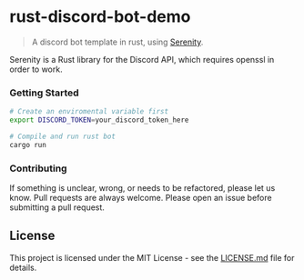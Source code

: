 # rust-discord-bot-demo

> A discord bot template in rust, using [Serenity](https://github.com/serenity-rs/serenity).

Serenity is a Rust library for the Discord API, which requires openssl in order to work.

### Getting Started

```sh
# Create an enviromental variable first
export DISCORD_TOKEN=your_discord_token_here

# Compile and run rust bot
cargo run
```

### Contributing
If something is unclear, wrong, or needs to be refactored, please let us know. Pull requests are always welcome. Please open an issue before submitting a pull request. 

## License

This project is licensed under the MIT License - see the [LICENSE.md](LICENSE.md) file for details.
